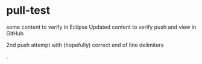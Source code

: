 # pull-test

some content to verify in Eclipse
Updated content to verify push and view in GitHub






2nd push attempt with (hopefully) correct end of line delimiters

.